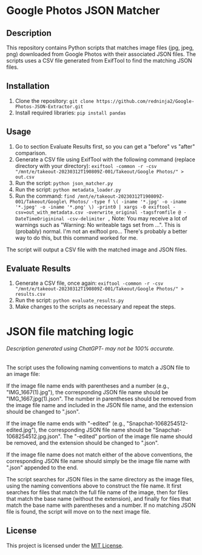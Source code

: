 # Google Photos JSON Matcher
## Description
This repository contains Python scripts that matches image files (jpg, jpeg, png) downloaded from Google Photos with their associated JSON files. The scripts uses a CSV file generated from ExifTool to find the matching JSON files.


## Installation

1. Clone the repository: `git clone https://github.com/redninja2/Google-Photos-JSON-Extractor.git`
2. Install required libraries: `pip install pandas`

## Usage

1. Go to section Evaluate Results first, so you can get a "before" vs "after" comparison. 
2. Generate a CSV file using ExifTool with the following command (replace directory with your directory): `exiftool -common -r -csv "/mnt/e/takeout-20230312T190809Z-001/Takeout/Google Photos/" > out.csv` 
3. Run the script: `python json_matcher.py`
4. Run the script: `python metadata_loader.py`
5. Run the command: `find /mnt/e/takeout-20230312T190809Z-001/Takeout/Google\ Photos/ -type f \( -iname '*.jpg' -o -iname '*.jpeg' -o -iname '*.png' \) -print0 | xargs -0 exiftool -csv=out_with_metadata.csv -overwrite_original -tagsfromfile @ -DateTimeOrigininal -csv-delimiter ,`
Note: You may receive a lot of warnings such as "Warning: No writeable tags set from ...". This is (probably) normal. I'm not an exiftool pro... There's probably a better way to do this, but this command worked for me. 

The script will output a CSV file with the matched image and JSON files.

## Evaluate Results

1. Generate a CSV file, once again: `exiftool -common -r -csv "/mnt/e/takeout-20230312T190809Z-001/Takeout/Google Photos/" > results.csv`
2. Run the script: `python evaluate_results.py`
3. Make changes to the scripts as necessary and repeat the steps. 

# JSON file matching logic
###### Description generated using ChatGPT- may not be 100% accurate. 
The script uses the following naming conventions to match a JSON file to an image file:

If the image file name ends with parentheses and a number (e.g., "IMG_1667(1).jpg"), the corresponding JSON file name should be "IMG_1667.jpg(1).json". The number in parentheses should be removed from the image file name and included in the JSON file name, and the extension should be changed to ".json".

If the image file name ends with "-edited" (e.g., "Snapchat-1068254512-edited.jpg"), the corresponding JSON file name should be "Snapchat-1068254512.jpg.json". The "-edited" portion of the image file name should be removed, and the extension should be changed to ".json".

If the image file name does not match either of the above conventions, the corresponding JSON file name should simply be the image file name with ".json" appended to the end.

The script searches for JSON files in the same directory as the image files, using the naming conventions above to construct the file name. It first searches for files that match the full file name of the image, then for files that match the base name (without the extension), and finally for files that match the base name with parentheses and a number.
If no matching JSON file is found, the script will move on to the next image file.

## License

This project is licensed under the [MIT License](LICENSE).




